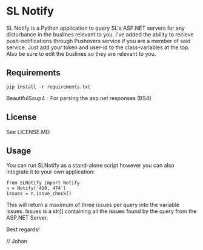 SL Notify
========

SL Notify is a Python application to query SL's ASP.NET servers for any disturbance in the buslines relevant to you.
I've added the ability to recieve push-notifications through Pushovers service if you are a member of said service. Just add
your token and user-id to the class-variables at the top. Also be sure to edit the buslines so they are relevant to you.

Requirements
------------

`pip install -r requirements.txt`

BeautifulSoup4 - For parsing the asp.net responses (BS4)                  


License
-------

See LICENSE.MD


Usage
-----

You can run SLNotify as a stand-alone script however you can also integrate it to your own application:

    from SLNotify import Notify
    n = Notify('410, 474')
    issues = n.issue_check()
    
This will return a maximum of three issues per query into the variable issues. Issues is a str[] containing all the issues found by the query from the ASP.NET Server.    
    
Best regards!

// Johan
